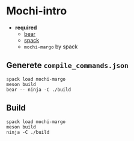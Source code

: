 # Mochi-intro

* **required**
  * [bear](https://github.com/rizsotto/Bear)
  * [spack](https://spack.io/)
  * `mochi-margo` by spack

## Generete `compile_commands.json`

```
spack load mochi-margo
meson build
bear -- ninja -C ./build
```

## Build

```
spack load mochi-margo
meson build
ninja -C ./build
```